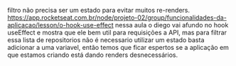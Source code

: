 filtro não precisa ser um estado para evitar muitos re-renders.
https://app.rocketseat.com.br/node/projeto-02/group/funcionalidades-da-aplicacao/lesson/o-hook-use-effect
nessa aula o diego vai afundo no hook useEffect e mostra que ele bem util para requisições a API, mas para filtrar essa lista de repositorios não é necessario utilizar um estado basta adicionar a uma variavel, então temos que ficar espertos se a aplicação em que estamos criando está dando renders desnecessários.